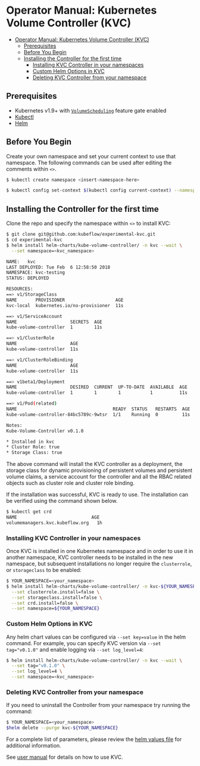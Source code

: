 # Operator Manual: Kubernetes Volume Controller (KVC)
  
  * [Operator Manual: Kubernetes Volume Controller (KVC)](#operator-manual-kubernetes-volume-controller-kvc)
    * [Prerequisites](#prerequisites)
    * [Before You Begin](#before-you-begin)
    * [Installing the Controller for the first time](#installing-the-controller-for-the-first-time)
      * [Installing KVC Controller in your namespaces](#installing-kvc-in-your-namespaces)
      * [Custom Helm Options in KVC](#custom-helm-options-in-kvc)
      * [Deleting KVC Controller from your namespace](#deleting-kvc-controller-from-your-namespace)

## Prerequisites

- Kubernetes v1.9+ with [`VolumeScheduling`][vol-sched] feature gate enabled
- [Kubectl][kubectl]
- [Helm][helm]

## Before You Begin

Create your own namespace and set your current context to use that namespace.
The following commands can be used after editing the comments within `<>`.

```sh
$ kubectl create namespace <insert-namespace-here>

$ kubectl config set-context $(kubectl config current-context) --namespace=<insert-namespace-here>
```

## Installing the Controller for the first time

Clone the repo and specify the namespace within `<>` to install KVC:

```sh
$ git clone git@github.com:kubeflow/experimental-kvc.git
$ cd experimental-kvc
$ helm install helm-charts/kube-volume-controller/ -n kvc --wait \
  --set namespace=<kvc_namespace>

NAME:   kvc
LAST DEPLOYED: Tue Feb  6 12:58:50 2018
NAMESPACE: kvc-testing
STATUS: DEPLOYED

RESOURCES:
==> v1/StorageClass
NAME       PROVISIONER                   AGE
kvc-local  kubernetes.io/no-provisioner  11s

==> v1/ServiceAccount
NAME                    SECRETS  AGE
kube-volume-controller  1        11s

==> v1/ClusterRole
NAME                    AGE
kube-volume-controller  11s

==> v1/ClusterRoleBinding
NAME                    AGE
kube-volume-controller  11s

==> v1beta1/Deployment
NAME                    DESIRED  CURRENT  UP-TO-DATE  AVAILABLE  AGE
kube-volume-controller  1        1        1           1          11s

==> v1/Pod(related)
NAME                                    READY  STATUS   RESTARTS  AGE
kube-volume-controller-84bc5789c-9wtsr  1/1    Running  0         11s

Notes:
Kube-Volume-Controller v0.1.0

* Installed in kvc
* Cluster Role: true
* Storage Class: true
```

The above command will install the KVC controller as a deployment, the storage
class for dynamic provisioning of persistent volumes and persistent volume
claims, a service account for the controller and all the RBAC related objects
such as cluster role and cluster role binding.

If the installation was successful, KVC is ready to use. The installation can be
verified using the command shown below.

```sh
$ kubectl get crd
NAME                            AGE
volumemanagers.kvc.kubeflow.org   1h
```

### Installing KVC Controller in your namespaces

Once KVC is installed in one Kubernetes namespace and in order to use it in another namespace, KVC controller needs to be installed in the new namespace, but subsequent installations no longer require the `clusterrole`, or `storageclass` to be enabled:

```sh
$ YOUR_NAMESPACE=<your_namespace>
$ helm install helm-charts/kube-volume-controller/ -n kvc-${YOUR_NAMESPACE} --wait \
  --set clusterrole.install=false \
  --set storageclass.install=false \
  --set crd.install=false \
  --set namespace=${YOUR_NAMESPACE}
```

### Custom Helm Options in KVC

Any helm chart values can be configured via `--set key=value` in the helm command. For example, you can specify KVC version via `--set tag="v0.1.0"` and enable logging via `--set log_level=4`:

```sh
$ helm install helm-charts/kube-volume-controller/ -n kvc --wait \
  --set tag="v0.1.0" \
  --set log_level=4 \
  --set namespace=<kvc_namespace>
```

### Deleting KVC Controller from your namespace
If you need to uninstall the Controller from your namespace try running the command:

```sh
$ YOUR_NAMESPACE=<your_namespace>
$helm delete --purge kvc-${YOUR_NAMESPACE}
```

For a complete list of parameters, please review the [helm values file][helm-values] for additional information.

See [user manual][user-doc] for details on how to use KVC.

[helm-values]: ../helm-charts/kube-volume-controller/values.yaml
[user-doc]: user.md
[vol-sched]: https://github.com/kubernetes/features/issues/490
[helm]: https://docs.helm.sh/using_helm/
[kubectl]: https://kubernetes.io/docs/tasks/tools/install-kubectl/

